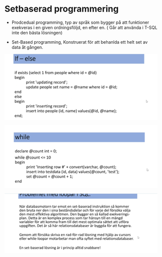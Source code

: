 # Setbaserad programmering

* Prodcedual programming, typ av språk som bygger på att funktioner exekveras i en given ordningsföljd, en efter en. ( Går att använda i T-SQL inte den bästa lösningen)

* Set-Based programming, Konstruerat för att behanlda ett helt set av data åt gången.

![alt text](IFELSE.png)


![alt text](WHILELOOP.png)


![alt text](<problem med loop i sql.png>)



